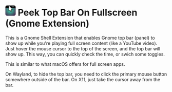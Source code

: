# <img width="32px" src="./img/icon-128.webp" alt="project icon" /> Peek Top Bar On Fullscreen (Gnome Extension)

This is a Gnome Shell Extension that enables Gnome top bar (panel) to show up
while you're playing full screen content (like a YouTube video). Just hover the
mouse cursor to the top of the screen, and the top bar will show up. This way,
you can quickly check the time, or swich some toggles.

This is similar to what macOS offers for full screen apps.

On Wayland, to hide the top bar, you need to click the primary mouse button
somewhere outside of the bar. On X11, just take the cursor away from the bar.
